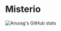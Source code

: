 # Misterio
![Anurag's GitHub stats](https://github-readme-stats.vercel.app/api?username=anuraghazra&theme=solarized-dark&show_icons=true)
